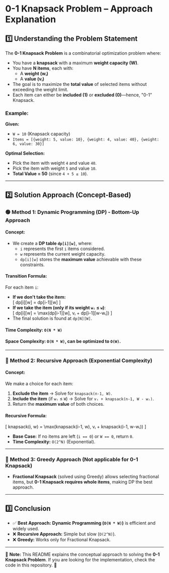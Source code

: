 # 0-1 Knapsack Problem – Approach Explanation

## 1️⃣ Understanding the Problem Statement  

The **0-1 Knapsack Problem** is a combinatorial optimization problem where:  
- You have a **knapsack** with a maximum **weight capacity (W)**.  
- You have **N items**, each with:  
  - A **weight (wᵢ)**  
  - A **value (vᵢ)**  
- The goal is to maximize the **total value** of selected items without exceeding the weight limit.  
- Each item can either be **included (1)** or **excluded (0)**—hence, "0-1" Knapsack.  

### Example:  
**Given:**  
- `W = 10` (Knapsack capacity)  
- `Items = [{weight: 5, value: 10}, {weight: 4, value: 40}, {weight: 6, value: 30}]`  

**Optimal Selection:**  
- Pick the item with weight `4` and value `40`.  
- Pick the item with weight `5` and value `10`.  
- **Total Value = 50** (since `4 + 5 ≤ 10`).  

---

## 2️⃣ Solution Approach (Concept-Based)  

### 🟢 **Method 1: Dynamic Programming (DP) - Bottom-Up Approach**  
#### **Concept:**  
- We create a **DP table `dp[i][w]`**, where:  
  - `i` represents the first `i` items considered.  
  - `w` represents the current weight capacity.  
  - `dp[i][w]` stores the **maximum value** achievable with these constraints.  

#### **Transition Formula:**  
For each item `i`:  
- **If we don't take the item:**  
  \[
  dp[i][w] = dp[i-1][w]
  \]  
- **If we take the item (only if its weight `wᵢ` ≤ `w`)**:  
  \[
  dp[i][w] = \max(dp[i-1][w], vᵢ + dp[i-1][w-wᵢ])
  \]  
- The final solution is found at `dp[N][W]`.  

#### **Time Complexity:** `O(N * W)`  
#### **Space Complexity:** `O(N * W)`, can be optimized to `O(W)`.  

---

### 🔵 **Method 2: Recursive Approach (Exponential Complexity)**  
#### **Concept:**  
We make a choice for each item:
1. **Exclude the item** → Solve for `knapsack(n-1, W)`.  
2. **Include the item** (if `wᵢ` ≤ `W`) → Solve for `vᵢ + knapsack(n-1, W - wᵢ)`.  
3. Return the **maximum value** of both choices.  

#### **Recursive Formula:**  
\[
knapsack(i, w) = \max(knapsack(i-1, w), vᵢ + knapsack(i-1, w-wᵢ))
\]  
- **Base Case:** If no items are left (`i == 0`) or `W == 0`, return `0`.  
- **Time Complexity:** `O(2^N)` (Exponential).  

---

### 🔴 **Method 3: Greedy Approach (Not applicable for 0-1 Knapsack)**  
- **Fractional Knapsack** (solved using Greedy) allows selecting fractional items, but **0-1 Knapsack requires whole items**, making DP the best approach.  

---

## 3️⃣ Conclusion  
- ✅ **Best Approach:** **Dynamic Programming (`O(N * W)`)** is efficient and widely used.  
- ❌ **Recursive Approach:** Simple but slow (`O(2^N)`).  
- ❌ **Greedy:** Works only for Fractional Knapsack.  

---

📌 **Note:** This README explains the conceptual approach to solving the **0-1 Knapsack Problem**. If you are looking for the implementation, check the code in this repository. 🚀  
